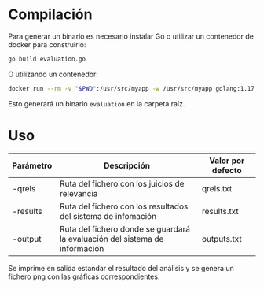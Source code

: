 # Compilación
Para generar un binario es necesario instalar Go o utilizar un contenedor de docker para construirlo:
```bash
go build evaluation.go
```
O utilizando un contenedor:
```bash
docker run --rm -v "$PWD":/usr/src/myapp -w /usr/src/myapp golang:1.17 go build evaluation.go 
```
Esto generará un binario `evaluation` en la carpeta raíz.

# Uso

| Parámetro | Descripción                                                                 | Valor por defecto |
|-----------|-----------------------------------------------------------------------------|-------------------|
| -qrels    | Ruta del fichero con los juicios de relevancia                              | qrels.txt         |
| -results  | Ruta del fichero con los resultados del sistema de infomación               | results.txt       |
| -output   | Ruta del fichero donde se guardará la evaluación del sistema de información | outputs.txt       |

Se imprime en salida estandar el resultado del análisis y se genera un fichero png con las gráficas correspondientes.

